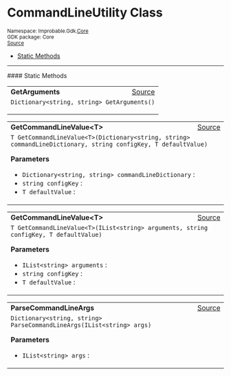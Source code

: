 
# CommandLineUtility Class
<sup>
Namespace: Improbable.Gdk.<a href="{{urlRoot}}/api/core-index">Core</a><br/>
GDK package: Core<br/>
<a href="https://www.github.com/spatialos/gdk-for-unity/blob/b136dc2b/workers/unity/Packages/com.improbable.gdk.core/Utility/CommandLineUtility.cs/#L6">Source</a>
<style>
a code {
                    padding: 0em 0.25em!important;
}
code {
                    background-color: #ffffff!important;
}
</style>
</sup>
<nav id="pageToc" class="page-toc"><ul><li><a href="#static-methods">Static Methods</a>
</ul></nav>











</p>
<hr style="width:100%; border-top-color:#d8d8d8" />
#### Static Methods


</p>




<table width="100%">
    <tr>
        <td style="border-right:none"><b>GetArguments</b></td>
        <td style="border-left:none; text-align:right"><a href="https://www.github.com/spatialos/gdk-for-unity/blob/b136dc2b/workers/unity/Packages/com.improbable.gdk.core/Utility/CommandLineUtility.cs/#L8">Source</a></td>
    </tr>
    <tr>
        <td colspan="2">
<code>Dictionary&lt;string, string&gt; GetArguments()</code></p>






</td>
    </tr>
</table>


<table width="100%">
    <tr>
        <td style="border-right:none"><b>GetCommandLineValue&lt;T&gt;</b></td>
        <td style="border-left:none; text-align:right"><a href="https://www.github.com/spatialos/gdk-for-unity/blob/b136dc2b/workers/unity/Packages/com.improbable.gdk.core/Utility/CommandLineUtility.cs/#L14">Source</a></td>
    </tr>
    <tr>
        <td colspan="2">
<code>T GetCommandLineValue&lt;T&gt;(Dictionary&lt;string, string&gt; commandLineDictionary, string configKey, T defaultValue)</code></p>



</p>

<b>Parameters</b>

<ul>
<li><code>Dictionary&lt;string, string&gt; commandLineDictionary</code> : </li>
<li><code>string configKey</code> : </li>
<li><code>T defaultValue</code> : </li>
</ul>





</td>
    </tr>
</table>


<table width="100%">
    <tr>
        <td style="border-right:none"><b>GetCommandLineValue&lt;T&gt;</b></td>
        <td style="border-left:none; text-align:right"><a href="https://www.github.com/spatialos/gdk-for-unity/blob/b136dc2b/workers/unity/Packages/com.improbable.gdk.core/Utility/CommandLineUtility.cs/#L25">Source</a></td>
    </tr>
    <tr>
        <td colspan="2">
<code>T GetCommandLineValue&lt;T&gt;(IList&lt;string&gt; arguments, string configKey, T defaultValue)</code></p>



</p>

<b>Parameters</b>

<ul>
<li><code>IList&lt;string&gt; arguments</code> : </li>
<li><code>string configKey</code> : </li>
<li><code>T defaultValue</code> : </li>
</ul>





</td>
    </tr>
</table>


<table width="100%">
    <tr>
        <td style="border-right:none"><b>ParseCommandLineArgs</b></td>
        <td style="border-left:none; text-align:right"><a href="https://www.github.com/spatialos/gdk-for-unity/blob/b136dc2b/workers/unity/Packages/com.improbable.gdk.core/Utility/CommandLineUtility.cs/#L58">Source</a></td>
    </tr>
    <tr>
        <td colspan="2">
<code>Dictionary&lt;string, string&gt; ParseCommandLineArgs(IList&lt;string&gt; args)</code></p>



</p>

<b>Parameters</b>

<ul>
<li><code>IList&lt;string&gt; args</code> : </li>
</ul>





</td>
    </tr>
</table>







